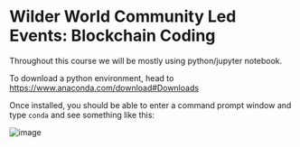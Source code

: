 # Wilder World Community Led Events: Blockchain Coding

Throughout this course we will be mostly using python/jupyter notebook.

To download a python environment, head to https://www.anaconda.com/download#Downloads 

Once installed, you should be able to enter a command prompt window and type `conda` and see something like this:

![image](https://user-images.githubusercontent.com/103291582/235327261-84eb28f2-2017-4043-bd34-c73bd027c0ff.png)

